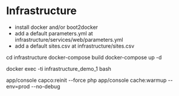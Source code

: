 # Infrastructure

- install docker and/or boot2docker
- add a default parameters.yml at infrastructure/services/web/parameters.yml
- add a default sites.csv at infrastructure/sites.csv

cd infrastructure
docker-compose build
docker-compose up -d

docker exec -ti infrastructure_demo_1 bash

app/console capco:reinit --force
php app/console cache:warmup --env=prod --no-debug

